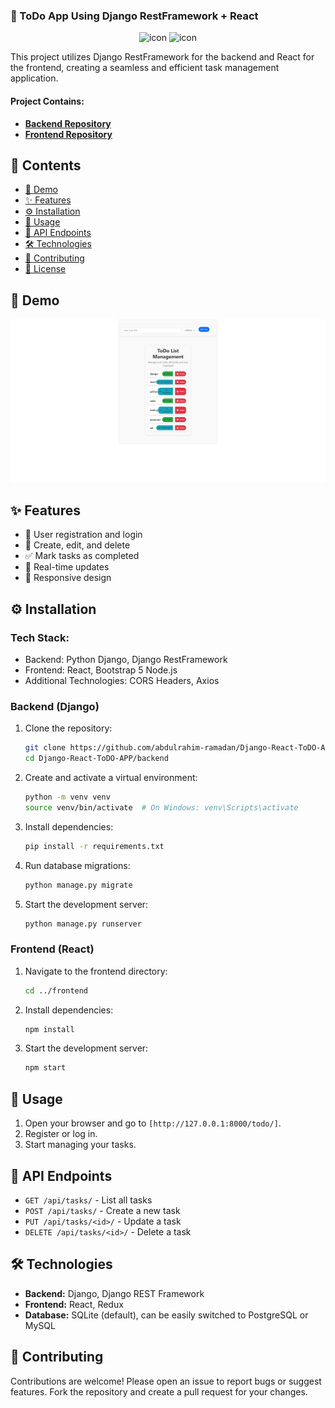 ### 📝 ToDo App Using Django RestFramework + React


<p align="center">
  <img src="https://techstack-generator.vercel.app/react-icon.svg" alt="icon" width="80" height="80" />
  <img src="https://techstack-generator.vercel.app/django-icon.svg" alt="icon" width="80" height="80" />
</p>


This project utilizes Django RestFramework for the backend and React for the frontend, creating a seamless and efficient task management application.

#### Project Contains:

- **[Backend Repository](https://github.com/abdulrahim-ramadan/Django-React-ToDO-APP/tree/main/backend)**
- **[Frontend Repository](https://github.com/abdulrahim-ramadan/Django-React-ToDO-APP/tree/main/frontend)**

## 📑 Contents
- [📸 Demo](#demo)
- [✨ Features](#features)
- [⚙️ Installation](#installation)
- [🚀 Usage](#usage)
- [🔌 API Endpoints](#api-endpoints)
- [🛠️ Technologies](#technologies)
- [🤝 Contributing](#contributing)
- [📄 License](#license)

## 📸 Demo
![project demo](screenshot.png)

## ✨ Features
- 🔐 User registration and login
- 📝 Create, edit, and delete 
- ✅ Mark tasks as completed
- 🔄 Real-time updates
- 📱 Responsive design

## ⚙️ Installation

### Tech Stack:
- Backend: Python Django, Django RestFramework
- Frontend: React, Bootstrap 5 Node.js
- Additional Technologies: CORS Headers, Axios

### Backend (Django)
1. Clone the repository:
    ```sh
    git clone https://github.com/abdulrahim-ramadan/Django-React-ToDO-APP.git
    cd Django-React-ToDO-APP/backend
    ```
2. Create and activate a virtual environment:
    ```sh
    python -m venv venv
    source venv/bin/activate  # On Windows: venv\Scripts\activate
    ```
3. Install dependencies:
    ```sh
    pip install -r requirements.txt
    ```
4. Run database migrations:
    ```sh
    python manage.py migrate
    ```
5. Start the development server:
    ```sh
    python manage.py runserver
    ```

### Frontend (React)
1. Navigate to the frontend directory:
    ```sh
    cd ../frontend
    ```
2. Install dependencies:
    ```sh
    npm install
    ```
3. Start the development server:
    ```sh
    npm start
    ```

## 🚀 Usage
1. Open your browser and go to `[http://127.0.0.1:8000/todo/]`.
2. Register or log in.
3. Start managing your tasks.

## 🔌 API Endpoints
- `GET /api/tasks/` - List all tasks
- `POST /api/tasks/` - Create a new task
- `PUT /api/tasks/<id>/` - Update a task
- `DELETE /api/tasks/<id>/` - Delete a task

## 🛠️ Technologies
- **Backend:** Django, Django REST Framework
- **Frontend:** React, Redux
- **Database:** SQLite (default), can be easily switched to PostgreSQL or MySQL

## 🤝 Contributing
Contributions are welcome! Please open an issue to report bugs or suggest features. Fork the repository and create a pull request for your changes.
